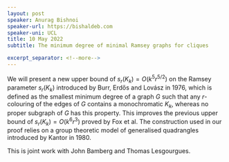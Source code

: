 ```yaml
---
layout: post
speaker: Anurag Bishnoi
speaker-url: https://bishaldeb.com
speaker-uni: UCL
title: 10 May 2022
subtitle: The minimum degree of minimal Ramsey graphs for cliques

excerpt_separator: <!--more-->
---
```


We will present a new upper bound of $s_r(K_k) = O(k^5 r^{5/2})$ on the Ramsey parameter $s_r(K_k)$ introduced by Burr, Erd<span>&#337;</span>s and Lov&aacute;sz in 1976, which is defined as the smallest minimum degree of a graph $G$ such that any $r$-colouring of the edges of $G$ contains a monochromatic $K_k$, whereas no proper subgraph of $G$ has this property. This improves the previous upper bound of $s_r(K_k) = O(k^6 r^3)$ proved by Fox et al. The construction used in our proof relies on a group theoretic model of generalised quadrangles introduced by Kantor in 1980.

This is joint work with John Bamberg and Thomas Lesgourgues. 



<!--more-->
